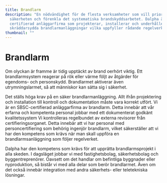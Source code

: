 ```yaml
---
title: Brandlarm
description: "En nödvändighet för de flesta verksamheter som vill prioritera
  säkerheten och förenkla det systematiska brandskyddsarbetet. Dalpha är
  certifierad anläggarfirma som projekterar, installerar och underhåller
  skräddarsydda brandlarmanläggningar vilka uppfyller rådande regelverk. "
thumbnail: ""
---
```

# Brandlarm

Om olyckan är framme är tidig upptäckt av brand oerhört viktig. Ett brandlarmsystem reagerar på rök eller värme följt av åtgärder för egendoms- och personskydd. Brandlarmet aktiverar även utrymningslarmet, så att människor kan sätta sig i säkerhet.

Det ställs höga krav på en säker brandlarmanläggning. Allt ifrån projektering och installation till kontroll och dokumentation måste vara korrekt utfört. Vi är en SBSC-certifierad anläggarfirma av brandlarm. Detta innebär att vår erfarna och kompetenta personal jobbar med ett dokumenterat godkänt kvalitetssystem Vi kontrolleras regelbundet av externa revisorer från certifieringsorganet. Detta innebär att vi har personal med personcertifiering som behörig ingenjör brandlarm, vilket säkerställer att vi har den kompetens som krävs när man skall uppföra en brandlarmsanläggning som följer regelverket. 

Dalpha har den kompetens som krävs för att upprätta brandlarmsprojekt i alla skeden. I dagsläget jobbar vi med fastighetsbolag, säkerhetsbolag och byggentreprenörer. Oavsett om det handlar om befintliga byggnader eller nyproduktion, så bistår vi med alla delar som berör brandlarmet. Även om det också innebär integration med andra säkerhets- eller teletekniska lösningar.